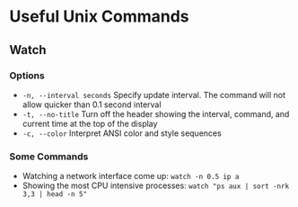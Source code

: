 # Useful Unix Commands

## Watch

### Options

* `-n, --interval seconds` Specify update interval.  The command will not allow quicker than 0.1 second interval
* `-t, --no-title` Turn off the header showing the interval, command, and current time at the top of the display
* `-c, --color` Interpret ANSI color and style sequences

### Some Commands

* Watching a network interface come up: `watch -n 0.5 ip a`
* Showing the most CPU intensive processes: `watch "ps aux | sort -nrk 3,3 | head -n 5"`
